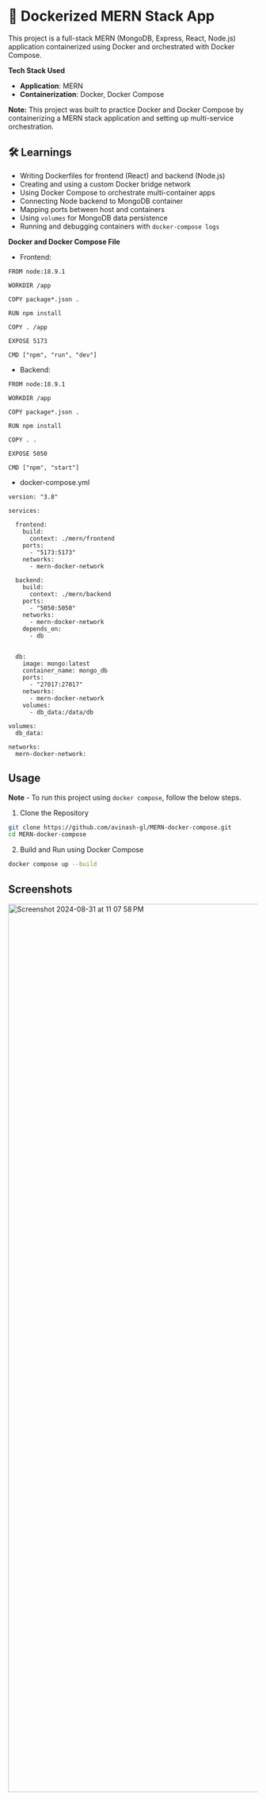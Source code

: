 # 🚢 Dockerized MERN Stack App

This project is a full-stack MERN (MongoDB, Express, React, Node.js) application containerized using Docker and orchestrated with Docker Compose.


**Tech Stack Used**

- **Application**: MERN
- **Containerization**: Docker, Docker Compose

**Note:** This project was built to practice Docker and Docker Compose by containerizing a MERN stack application and setting up multi-service orchestration.


## 🛠️ Learnings

- Writing Dockerfiles for frontend (React) and backend (Node.js)
- Creating and using a custom Docker bridge network
- Using Docker Compose to orchestrate multi-container apps
- Connecting Node backend to MongoDB container
- Mapping ports between host and containers
- Using `volumes` for MongoDB data persistence
- Running and debugging containers with `docker-compose logs`

**Docker and Docker Compose File**

- Frontend:

```text
FROM node:18.9.1

WORKDIR /app

COPY package*.json .

RUN npm install 

COPY . /app

EXPOSE 5173

CMD ["npm", "run", "dev"]
```

- Backend:

```text
FROM node:18.9.1

WORKDIR /app

COPY package*.json .

RUN npm install

COPY . .

EXPOSE 5050

CMD ["npm", "start"]
```

- docker-compose.yml

```text
version: "3.8"

services:

  frontend:
    build:
      context: ./mern/frontend
    ports:
      - "5173:5173"
    networks:
      - mern-docker-network
  
  backend:
    build:
      context: ./mern/backend
    ports:
      - "5050:5050"
    networks:
      - mern-docker-network
    depends_on:
      - db


  db:
    image: mongo:latest
    container_name: mongo_db
    ports:
      - "27017:27017"
    networks: 
      - mern-docker-network
    volumes:
      - db_data:/data/db

volumes:
  db_data:

networks:
  mern-docker-network:
  ```


## Usage

**Note** - To run this project using `docker compose`, follow the below steps.

1. Clone the Repository
```bash
git clone https://github.com/avinash-gl/MERN-docker-compose.git
cd MERN-docker-compose
```

2. Build and Run using Docker Compose

```bash
docker compose up --build
```


## Screenshots

<img width="1790" alt="Screenshot 2024-08-31 at 11 07 58 PM" src="https://github.com/user-attachments/assets/f414230b-8bd6-4393-b8de-6a10444a8dfd">
